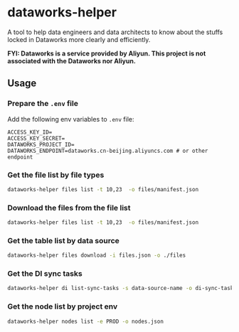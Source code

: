 # dataworks-helper

A tool to help data engineers and data architects to know about the stuffs locked in Dataworks more clearly and efficiently.

**FYI: Dataworks is a service provided by Aliyun. This project is not associated with the Dataworks nor Aliyun.**

## Usage

### Prepare the `.env` file

Add the following env variables to `.env` file:

```env
ACCESS_KEY_ID=
ACCESS_KEY_SECRET=
DATAWORKS_PROJECT_ID=
DATAWORKS_ENDPOINT=dataworks.cn-beijing.aliyuncs.com # or other endpoint
```

### Get the file list by file types

```bash
dataworks-helper files list -t 10,23  -o files/manifest.json
```


### Download the files from the file list

```bash
dataworks-helper files list -t 10,23  -o files/manifest.json
```

### Get the table list by data source

```bash
dataworks-helper files download -i files.json -o ./files
```

### Get the DI sync tasks

```bash
dataworks-helper di list-sync-tasks -s data-source-name -o di-sync-tasks.json
```

### Get the node list by project env

```bash
dataworks-helper nodes list -e PROD -o nodes.json
```

